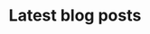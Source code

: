 ---
title: "Latest blog posts"
description: "Stay up-to-date with the latest in Microsoft 365 & Power Platform topics"
type: "blog-feed"
weight: 25
---
